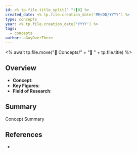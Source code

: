 ```yaml
---
id: <% tp.file.title.split(" ")[0] %>
created_date: <% tp.file.creation_date('MM/DD/YYYY') %>
type: concepts
year: <% tp.file.creation_date('YYYY') %>
tags:
  - concepts
author: aGuyOverThere
---
```

<% await tp.file.move("🔭 Concepts/" + "🔭 " + tp.file.title) %>
## Overview

- **Concept**:
- **Key Figures**: 
- **Field of Research**:

## Summary

Concept Summary
## References

- 

